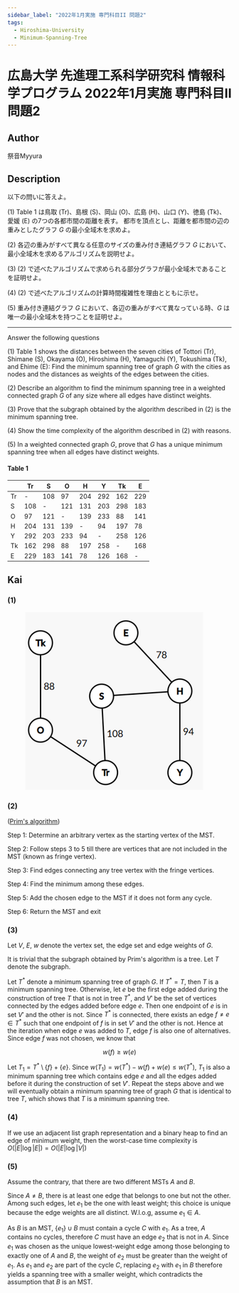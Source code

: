 ```yaml
---
sidebar_label: "2022年1月実施 専門科目II 問題2"
tags:
  - Hiroshima-University
  - Minimum-Spanning-Tree
---
```

# 広島大学 先進理工系科学研究科 情報科学プログラム 2022年1月実施 専門科目II 問題2


## **Author**
祭音Myyura

## **Description**
以下の問いに答えよ。

(1) Table 1 は鳥取 (Tr)、島根 (S)、岡山 (O)、広島 (H)、山口 (Y)、徳島 (Tk)、愛媛 (E) の7つの各都市間の距離を表す。
都市を頂点とし、距離を都市間の辺の重みとしたグラフ $G$ の最小全域木を求めよ。

(2) 各辺の重みがすべて異なる任意のサイズの重み付き連結グラフ $G$ において、最小全域木を求めるアルゴリズムを説明せよ。

(3) (2) で述べたアルゴリズムで求められる部分グラフが最小全域木であることを証明せよ。

(4) (2) で述べたアルゴリズムの計算時間複雑性を理由とともに示せ。

(5) 重み付き連結グラフ $G$ において、各辺の重みがすべて異なっている時、$G$ は唯一の最小全域木を持つことを証明せよ。

--------------------------------------------------------

Answer the following questions

(1) Table 1 shows the distances between the seven cities of Tottori (Tr), Shimane (S), Okayama (O), Hiroshima (H), Yamaguchi (Y), Tokushima (Tk), and Ehime (E): Find the minimum spanning tree of graph $G$ with the cities as nodes and the distances as weights of the edges between the cities.

(2) Describe an algorithm to find the minimum spanning tree in a weighted connected graph $G$ of any size where all edges have distinct weights.

(3) Prove that the subgraph obtained by the algorithm described in (2) is the minimum spanning tree.

(4) Show the time complexity of the algorithm described in (2) with reasons.

(5) In a weighted connected graph $G$, prove that $G$ has a unique minimum spanning tree when all edges have distinct weights.

#### **Table 1**

||Tr|S|O|H|Y|Tk|E|
|-|-|-|-|-|-|-|-|
|Tr|-|108|97|204|292|162|229|
|S|108|-|121|131|203|298|183|
|O|97|121|-|139|233|88|141|
|H|204|131|139|-|94|197|78|
|Y|292|203|233|94|-|258|126|
|Tk|162|298|88|197|258|-|168|
|E|229|183|141|78|126|168|-|


## **Kai**
### (1)
<figure style="text-aligned:center;">
  <img src="https://raw.githubusercontent.com/Myyura/the_kai_project_assets/main/kakomonn/hiroshima_university/ASE/is_202201_senmon_II_2_p1.png" width="400" height="400" alt=""/>
</figure>

### (2)
([Prim's algorithm](https://en.wikipedia.org/wiki/Prim%27s_algorithm))

Step 1: Determine an arbitrary vertex as the starting vertex of the MST.

Step 2: Follow steps 3 to 5 till there are vertices that are not included in the MST (known as fringe vertex).

Step 3: Find edges connecting any tree vertex with the fringe vertices.

Step 4: Find the minimum among these edges.

Step 5: Add the chosen edge to the MST if it does not form any cycle.

Step 6: Return the MST and exit

### (3)
Let $V$, $E$, $w$ denote the vertex set, the edge set and edge weights of $G$.

It is trivial that the subgraph obtained by Prim's algorithm is a tree. Let $T$ denote the subgraph.

Let $T^*$ denote a minimum spanning tree of graph $G$. If $T^* = T$, then $T$ is a minimum spanning tree.
Otherwise, let $e$ be the first edge added during the construction of tree $T$ that is not in tree $T^*$, and $V'$ be the set of vertices connected by the edges added before edge $e$.
Then one endpoint of $e$ is in set $V'$ and the other is not.
Since $T^*$ is connected, there exists an edge $f \neq e \in T^*$ such that one endpoint of $f$ is in set $V'$ and the other is not.
Hence at the iteration when edge $e$ was added to $T$, edge $f$ is also one of alternatives.
Since edge $f$ was not chosen, we know that

$$
w(f) \geq w(e)
$$

Let $T_1 = T^* \setminus \{f\} + \{e\}$.
Since $w(T_1) = w(T^*) - w(f) + w(e) \leq w(T^*)$, $T_1$ is also a minimum spanning tree which contains edge $e$ and all the edges added before it during the construction of set $V'$.
Repeat the steps above and we will eventually obtain a minimum spanning tree of graph $G$ that is identical to tree $T$, which shows that $T$ is a minimum spanning tree.

### (4)
If we use an adjacent list graph representation and a binary heap to find an edge of minimum weight, then the worst-case time complexity is $O(|E| \log |E|) = O(|E| \log |V|)$

### (5)
Assume the contrary, that there are two different MSTs $A$ and $B$.

Since $A \neq B$, there is at least one edge that belongs to one but not the other.
Among such edges, let $e_1$ be the one with least weight; this choice is unique because the edge weights are all distinct.
W.l.o.g, assume $e_1 \in A$.

As $B$ is an MST, $\{e_1\} \cup B$ must contain a cycle $C$ with $e_1$.
As a tree, $A$ contains no cycles, therefore $C$ must have an edge $e_2$ that is not in $A$.
Since $e_1$ was chosen as the unique lowest-weight edge among those belonging to exactly one of $A$ and $B$, the weight of $e_2$ must be greater than the weight of $e_1$.
As $e_1$ and $e_2$ are part of the cycle $C$, replacing $e_2$ with $e_1$ in $B$ therefore yields a spanning tree with a smaller weight, which contradicts the assumption that $B$ is an MST.

